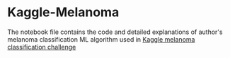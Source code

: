 # Kaggle-Melanoma
The notebook file contains the code and detailed explanations of author's melanoma classification ML algorithm used in [Kaggle melanoma classification challenge](https://www.kaggle.com/c/siim-isic-melanoma-classification)

